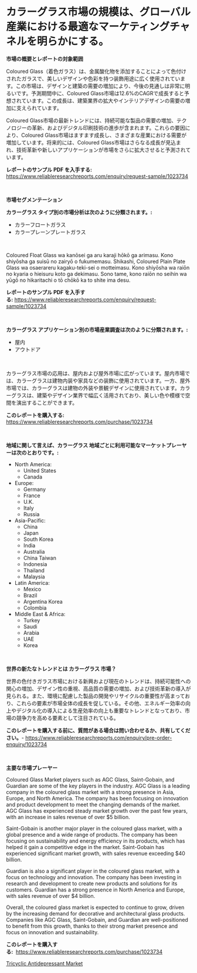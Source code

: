 <p><h1>カラーグラス市場の規模は、グローバル産業における最適なマーケティングチャネルを明らかにする。</h1></p><p><strong>市場の概要とレポートの対象範囲</strong></p>
<p><p>Coloured Glass（着色ガラス）は、金属酸化物を添加することによって色付けされたガラスで、美しいデザインや色彩を持つ装飾用途に広く使用されています。この市場は、デザインと建築の需要の増加により、今後の見通しは非常に明るいです。予測期間中に、Coloured Glass市場は12.6%のCAGRで成長すると予想されています。この成長は、建築業界の拡大やインテリアデザインの需要の増加に支えられています。</p><p>Coloured Glass市場の最新トレンドには、持続可能な製品の需要の増加、テクノロジーの革新、およびデジタル印刷技術の進歩が含まれます。これらの要因により、Coloured Glass市場はますます成長し、さまざまな産業における需要が増加しています。将来的には、Coloured Glass市場はさらなる成長が見込まれ、技術革新や新しいアプリケーションが市場をさらに拡大させると予測されています。</p></p>
<p><strong>レポートのサンプル PDF を入手する:</strong> <a href="https://www.reliableresearchreports.com/enquiry/request-sample/1023734">https://www.reliableresearchreports.com/enquiry/request-sample/1023734</a></p>
<p>&nbsp;</p>
<p><strong>市場セグメンテーション</strong></p>
<p><strong>カラーグラス タイプ別の市場分析は次のように分類されます。:</strong></p>
<p><ul><li>カラーフロートガラス</li><li>カラープレーンプレートガラス</li></ul></p>
<p>&nbsp;</p>
<p><p>Coloured Float Glass wa kanōsei ga aru karaji hōkō ga arimasu. Kono shiyōsha ga suisū no zairyō o fukumemasu. Shikashi, Coloured Plain Plate Glass wa osaerareru kagaku-teki-sei o motteimasu. Kono shiyōsha wa raiōn no kyaria o hieisuru koto ga dekimasu. Sono tame, kono raiōn no seihin wa yūgō no hikaritachi o tō chōkō ka to shite ima desu.</p></p>
<p><strong>レポートのサンプル PDF を入手する:</strong>&nbsp;<a href="https://www.reliableresearchreports.com/enquiry/request-sample/1023734">https://www.reliableresearchreports.com/enquiry/request-sample/1023734</a></p>
<p>&nbsp;</p>
<p><strong> カラーグラス アプリケーション別の市場産業調査は次のように分類されます。:</strong></p>
<p><ul><li>屋内</li><li>アウトドア</li></ul></p>
<p>&nbsp;</p>
<p><p>カラーグラス市場の応用は、屋内および屋外市場に広がっています。屋内市場では、カラーグラスは建物内装や家具などの装飾に使用されています。一方、屋外市場では、カラーグラスは建物の外装や景観デザインに使用されています。カラーグラスは、建築やデザイン業界で幅広く活用されており、美しい色や模様で空間を演出することができます。</p></p>
<p><strong>このレポートを購入する:</strong>&nbsp; <a href="https://www.reliableresearchreports.com/purchase/1023734">https://www.reliableresearchreports.com/purchase/1023734</a></p>
<p>&nbsp;</p>
<p><strong>地域に関して言えば、カラーグラス 地域ごとに利用可能なマーケットプレーヤーは次のとおりです。:</strong></p>
<p><ul>
    <li>
        North America:
        <ul>
            <li>United States</li>
            <li>Canada</li>
        </ul>
    </li>
    <li>
        Europe:
        <ul>
            <li>Germany</li>
            <li>France</li>
            <li>U.K.</li>
            <li>Italy</li>
            <li>Russia</li>
        </ul>
    </li>
    <li>
        Asia-Pacific:
        <ul>
            <li>China</li>
            <li>Japan</li>
            <li>South Korea</li>
            <li>India</li>
            <li>Australia</li>
            <li>China Taiwan</li>
            <li>Indonesia</li>
            <li>Thailand</li>
            <li>Malaysia</li>
        </ul>
    </li>
    <li>
        Latin America:
        <ul>
            <li>Mexico</li>
            <li>Brazil</li>
            <li>Argentina Korea</li>
            <li>Colombia</li>
        </ul>
    </li>
    <li>
        Middle East & Africa:
        <ul>
            <li>Turkey</li>
            <li>Saudi</li>
            <li>Arabia</li>
            <li>UAE</li>
            <li>Korea</li>
        </ul>
    </li>
    </ul></p>
<p>&nbsp;</p>
<p><strong>世界の新たなトレンドとは カラーグラス 市場？</strong></p>
<p><p>世界の色付きガラス市場における新興および現在のトレンドは、持続可能性への関心の増加、デザイン性の重視、高品質の需要の増加、および技術革新の導入が見られる。また、環境に配慮した製品の開発やリサイクルの重要性が高まっており、これらの要素が市場全体の成長を促している。その他、エネルギー効率の向上やデジタル化の導入による生産効率の向上も重要なトレンドとなっており、市場の競争力を高める要素として注目されている。</p></p>
<p><strong>このレポートを購入する前に、質問がある場合は問い合わせるか、共有してください。</strong>- <a href="https://www.reliableresearchreports.com/enquiry/pre-order-enquiry/1023734">https://www.reliableresearchreports.com/enquiry/pre-order-enquiry/1023734</a></p>
<p>&nbsp;</p>
<p><strong>主要な市場プレーヤー</strong></p>
<p><p>Coloured Glass Market players such as AGC Glass, Saint-Gobain, and Guardian are some of the key players in the industry. AGC Glass is a leading company in the coloured glass market with a strong presence in Asia, Europe, and North America. The company has been focusing on innovation and product development to meet the changing demands of the market. AGC Glass has experienced steady market growth over the past few years, with an increase in sales revenue of over $5 billion.</p><p>Saint-Gobain is another major player in the coloured glass market, with a global presence and a wide range of products. The company has been focusing on sustainability and energy efficiency in its products, which has helped it gain a competitive edge in the market. Saint-Gobain has experienced significant market growth, with sales revenue exceeding $40 billion.</p><p>Guardian is also a significant player in the coloured glass market, with a focus on technology and innovation. The company has been investing in research and development to create new products and solutions for its customers. Guardian has a strong presence in North America and Europe, with sales revenue of over $4 billion.</p><p>Overall, the coloured glass market is expected to continue to grow, driven by the increasing demand for decorative and architectural glass products. Companies like AGC Glass, Saint-Gobain, and Guardian are well-positioned to benefit from this growth, thanks to their strong market presence and focus on innovation and sustainability.</p></p>
<p><strong>このレポートを購入する:</strong>&nbsp;&nbsp;<a href="https://www.reliableresearchreports.com/purchase/1023734">https://www.reliableresearchreports.com/purchase/1023734</a></p>
<p><p><a href="https://cautious-neon-760.notion.site/Tricyclic-Antidepressant-Market-Insights-Market-Players-and-Forecast-Till-2031-4e0ff809b88842d2bc073bc463d12cc5">Tricyclic Antidepressant Market</a></p></p>